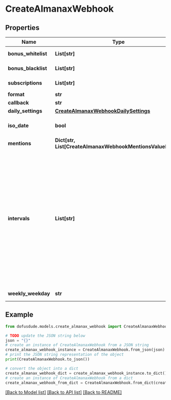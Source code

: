 # CreateAlmanaxWebhook


## Properties

Name | Type | Description | Notes
------------ | ------------- | ------------- | -------------
**bonus_whitelist** | **List[str]** | from all available bonuses (ids) from /dofus3/meta/{language}/almanax/bonuses | [optional] 
**bonus_blacklist** | **List[str]** | from all available bonuses (ids) from /dofus3/meta/{language}/almanax/bonuses | [optional] 
**subscriptions** | **List[str]** | Get the available subscriptions with /meta/webhooks/almanax | 
**format** | **str** |  | 
**callback** | **str** | Discord Webhook URL | 
**daily_settings** | [**CreateAlmanaxWebhookDailySettings**](CreateAlmanaxWebhookDailySettings.md) |  | [optional] 
**iso_date** | **bool** | If false, it will use common local time formats and weekday translations. If true, the format is YYYY-MM-DD. | [optional] [default to False]
**mentions** | **Dict[str, List[CreateAlmanaxWebhookMentionsValueInner]]** | Almanax bonus ids mapped to array of mentions. | [optional] 
**intervals** | **List[str]** | - Daily posts each day, filtering with Black/Whitelist and mentions are applied daily. - Weekly posts the next 7 days (excluding the posting day) once per week at the specified time. With only weekly selected, of all mentions, only prior notices will come through daily. The 7 day preview gets filtered by the Black/Whitelist. - Monthly posts a preview of the next month from first to last date. The post will be on the last day of a month (ignoring day of the week) at the specified time. Mentions and filtering works like weekly. The biggest difference between daily and the other two is that daily always posts the current day while monthly and weekly only show future days. You can always combine the intervals by selecting multiple intervals for one hook or create multiple hooks for the same channel with different settings to get every highly specific combination you want. | 
**weekly_weekday** | **str** | When to post the weekly preview at the specified time. | [optional] 

## Example

```python
from dofusdude.models.create_almanax_webhook import CreateAlmanaxWebhook

# TODO update the JSON string below
json = "{}"
# create an instance of CreateAlmanaxWebhook from a JSON string
create_almanax_webhook_instance = CreateAlmanaxWebhook.from_json(json)
# print the JSON string representation of the object
print(CreateAlmanaxWebhook.to_json())

# convert the object into a dict
create_almanax_webhook_dict = create_almanax_webhook_instance.to_dict()
# create an instance of CreateAlmanaxWebhook from a dict
create_almanax_webhook_from_dict = CreateAlmanaxWebhook.from_dict(create_almanax_webhook_dict)
```
[[Back to Model list]](../README.md#documentation-for-models) [[Back to API list]](../README.md#documentation-for-api-endpoints) [[Back to README]](../README.md)


